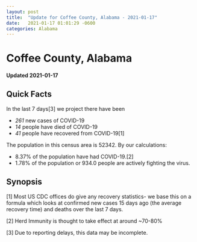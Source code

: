 ```yaml
---
layout: post
title:  "Update for Coffee County, Alabama - 2021-01-17"
date:   2021-01-17 01:01:29 -0600
categories: Alabama
---
```


# Coffee County, Alabama
#### Updated 2021-01-17

## Quick Facts

In the last 7 days[3] we project there have been
- *261* new cases of COVID-19
- *14* people have died of COVID-19
- *41* people have recovered from COVID-19[1]

The population in this census area is 52342. By our calculations:
- 8.37% of the population have had COVID-19.[2]
- 1.78% of the population or 934.0 people are actively fighting the virus.

## Synopsis




[1] Most US CDC offices do give any recovery statistics- we base this on a formula which looks at confirmed new cases
15 days ago (the average recovery time) and deaths over the last 7 days.

[2] Herd Immunity is thought to take effect at around ~70-80%

[3] Due to reporting delays, this data may be incomplete.
 
    